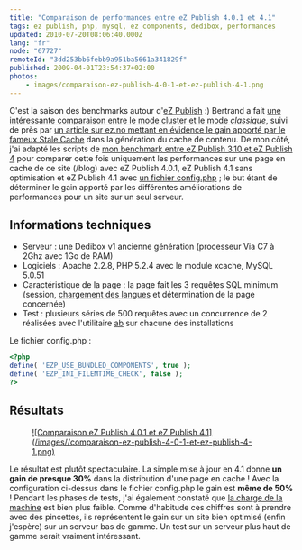 ```yaml
---
title: "Comparaison de performances entre eZ Publish 4.0.1 et 4.1"
tags: ez publish, php, mysql, ez components, dedibox, performances
updated: 2010-07-20T08:06:40.000Z
lang: "fr"
node: "67727"
remoteId: "3dd253bb6febb9a951ba5661a341829f"
published: 2009-04-01T23:54:37+02:00
photos:
    - images/comparaison-ez-publish-4-0-1-et-ez-publish-4-1.png
---
```


C'est la saison des benchmarks autour d'[eZ Publish](/tag/ez-publish) :) Bertrand a fait [une intéressante comparaison entre le mode cluster et le mode *classique*](http://blog.ankh-morpork.net/2009/03/30/ez-publish-41-numbers-ezdb-vs-ezfs/#comment-48), suivi de près par [un article sur ez.no mettant en évidence le gain apporté par le fameux Stale Cache](http://ez.no/developer/articles/ez_publish_knowledge_series_stale_cache_or_how_caches_in_ez_publish_4_1_are_handled_in_a_smarter_way) dans la génération du cache de contenu. De mon côté, j'ai adapté les scripts de [mon benchmark entre eZ Publish 3.10 et eZ Publish 4](/post/benchmark-between-ez-publish-4-and-ez-publish-3-10-with-or-without-a-php-opcode-cache) pour comparer cette fois uniquement les performances sur une page en cache de ce site (/blog) avec eZ Publish 4.0.1, eZ Publish 4.1 sans optimisation et eZ Publish 4.1 avec [un fichier config.php](http://pubsvn.ez.no/nextgen/trunk/config.php-RECOMMENDED) ; le but étant de déterminer le gain apporté par les différentes améliorations de performances pour un site sur un seul serveur.


## Informations techniques

* Serveur : une Dedibox v1 ancienne génération (processeur Via C7 à 2Ghz avec 1Go de RAM)
* Logiciels : Apache 2.2.8, PHP 5.2.4 avec le module xcache, MySQL 5.0.51
* Caractéristique de la page : la page fait les 3 requêtes SQL minimum (session, [chargement des langues](http://issues.ez.no/14227) et détermination de la page concernée)
* Test : plusieurs séries de 500 requêtes avec un concurrence de 2 réalisées avec l'utilitaire [ab](http://pwet.fr/man/linux/administration_systeme/ab) sur chacune des installations

Le fichier config.php :

``` php
<?php
define( 'EZP_USE_BUNDLED_COMPONENTS', true );
define( 'EZP_INI_FILEMTIME_CHECK', false );
?>

```


## Résultats

<figure class="object-center"><a href="/images/comparaison-ez-publish-4-0-1-et-ez-publish-4-1.png">![Comparaison eZ Publish 4.0.1 et eZ Publish 4.1](/images//comparaison-ez-publish-4-0-1-et-ez-publish-4-1.png)
</a></figure>


Le résultat est plutôt spectaculaire. La simple mise à jour en 4.1 donne **un gain de presque 30%** dans la distribution d'une page en cache ! Avec la configuration ci-dessus dans le fichier config.php le gain est **même de 50%** ! Pendant les phases de tests, j'ai également constaté que [la charge de la machine](/post/load-average-ou-charge-d-une-machine-unix-linux) est bien plus faible. Comme d'habitude ces chiffres sont à prendre avec des pincettes, ils représentent le gain sur un site bien optimisé (enfin j'espère) sur un serveur bas de gamme. Un test sur un serveur plus haut de gamme serait vraiment intéressant.

